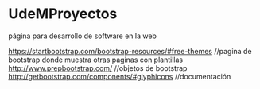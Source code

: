 # UdeMProyectos
página para desarrollo de software en la web

https://startbootstrap.com/bootstrap-resources/#free-themes  //pagina de bootstrap donde muestra otras paginas con plantillas
http://www.prepbootstrap.com/    //objetos de bootstrap
http://getbootstrap.com/components/#glyphicons   //documentación 
